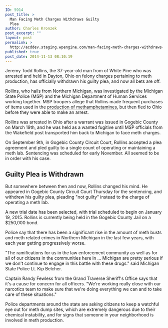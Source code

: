 ```yaml
---
ID: 5914
post_title: >
  Man Facing Meth Charges Withdraws Guilty
  Plea
author: Charles Kronzek
post_excerpt: ""
layout: post
permalink: >
  http://acddev.staging.wpengine.com/man-facing-meth-charges-withdraws-guilty-plea.html
published: true
post_date: 2014-11-13 08:10:19
---
```

Jeremy Todd Rollins, the 37-year-old man from of White Pine who was arrested and held in Dayton, Ohio on felony charges pertaining to meth production, has officially withdrawn his guilty plea, and now all bets are off.<!--more-->

Rollins, who hails from Northern Michigan, was investigated by the Michigan State Police (MSP) and the Michigan Department of Human Services working together. MSP troopers allege that Rollins made frequent purchases of items used in the <a title="Michigan Methamphetamine Attorneys" href="http://acddev.staging.wpengine.com/methamphetamine" target="_blank">production of methamphetamines</a>, but then fled to Ohio before they were able to make an arrest.

Rollins was arrested in Ohio after a warrant was issued in Gogebic County on March 19th, and he was held as a wanted fugitive until MSP officials from the Wakefield post transported him back to Michigan to face meth charges.

On September 9th, in Gogebic County Circuit Court, Rollins accepted a plea agreement and pled guilty to a single count of operating or maintaining a meth lab. Sentencing was scheduled for early November. All seemed to be in order with his case.
<h2>Guilty Plea is Withdrawn</h2>
But somewhere between then and now, Rollins changed his mind. He appeared in Gogebic County Circuit Court Thursday for the sentencing, and withdrew his guilty plea, pleading "not guilty" instead to the charge of operating a meth lab.

A new trial date has been selected, with trial scheduled to begin on January 19, 2015. Rollins is currently being held in the Gogebic County Jail on a $250,000 bond.

Police say that there has been a significant rise in the amount of meth busts and meth related crimes in Northern Michigan in the last few years, with each year getting progressively worse.

"The ramifications for us in the law enforcement community as well as for all of our citizens in the communities here in … Michigan are pretty serious if we don't continue to engage in this battle with these drugs." said Michigan State Police Lt. Kip Belcher.

Captain Randy Fewless from the Grand Traverse Sheriff's Office says that it's a cause for concern for all officers. "We're working really close with our narcotics team to make sure that we're doing everything we can and to take care of these situations."

Police departments around the state are asking citizens to keep a watchful eye out for meth dump sites, which are extremely dangerous due to their chemical instability, and for signs that someone in your neighborhood is involved in meth production.